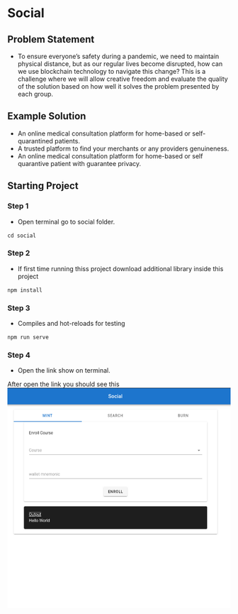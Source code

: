 # Social

## Problem Statement

- To ensure everyone’s safety during a pandemic, we need to maintain physical distance, but as our regular lives become disrupted, how can we use blockchain technology to navigate this change? This is a challenge where we will allow creative freedom and evaluate the quality of the solution based on how well it solves the problem presented by each group.

## Example Solution

- An online medical consultation platform for home-based or self-quarantined patients.  
- A trusted platform to find your merchants or any providers genuineness.
- An online medical consultation platform for home-based or self quarantive patient with guarantee privacy.

## Starting Project

### Step 1
- Open terminal go to social folder.
```
cd social
```

### Step 2
- If first time running thiss project download additional library inside this project
```
npm install
```

### Step 3
- Compiles and hot-reloads for testing
```
npm run serve
```

### Step 4
- Open the link show on terminal.

After open the link you should see this
![Success Image](https://github.com/maxonrow/challenge-social/blob/master/images/page.png)